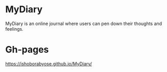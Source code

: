 # MyDiary
MyDiary is an online journal where users can pen down their thoughts and feelings.

# Gh-pages
https://ishoborabyose.github.io/MyDiary/

